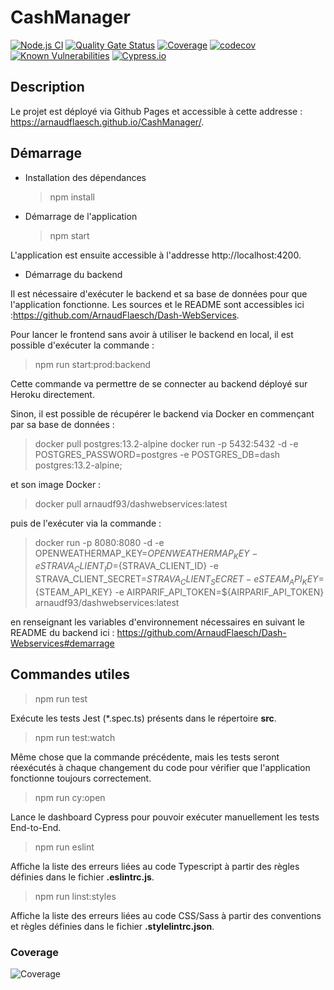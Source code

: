 # CashManager

[![Node.js CI](https://github.com/ArnaudFlaesch/CashManager/actions/workflows/ci.yml/badge.svg)](https://github.com/ArnaudFlaesch/CashManager/actions/workflows/ci.yml)
[![Quality Gate Status](https://sonarcloud.io/api/project_badges/measure?project=ArnaudFlaesch_CashManager&metric=alert_status)](https://sonarcloud.io/summary/new_code?id=ArnaudFlaesch_CashManager)
[![Coverage](https://sonarcloud.io/api/project_badges/measure?project=ArnaudFlaesch_CashManager&metric=coverage)](https://sonarcloud.io/summary/new_code?id=ArnaudFlaesch_CashManager)
[![codecov](https://codecov.io/gh/ArnaudFlaesch/CashManager/branch/main/graph/badge.svg?token=9NEN97P2Y1)](https://codecov.io/gh/ArnaudFlaesch/CashManager)
[![Known Vulnerabilities](https://snyk.io/test/github/ArnaudFlaesch/CashManager/badge.svg)](https://snyk.io/test/github/ArnaudFlaesch/CashManager)
[![Cypress.io](https://img.shields.io/badge/tested%20with-Cypress-04C38E.svg)](https://www.cypress.io/)

## Description

Le projet est déployé via Github Pages et accessible à cette addresse : https://arnaudflaesch.github.io/CashManager/.

## Démarrage

- Installation des dépendances

  > npm install

- Démarrage de l'application

  > npm start

L'application est ensuite accessible à l'addresse http://localhost:4200.

- Démarrage du backend

Il est nécessaire d'exécuter le backend et sa base de données pour que l'application fonctionne. Les sources et le README sont accessibles ici :https://github.com/ArnaudFlaesch/Dash-WebServices.

Pour lancer le frontend sans avoir à utiliser le backend en local, il est possible d'exécuter la commande :

> npm run start:prod:backend

Cette commande va permettre de se connecter au backend déployé sur Heroku directement.

Sinon, il est possible de récupérer le backend via Docker en commençant par sa base de données :

> docker pull postgres:13.2-alpine
> docker run -p 5432:5432 -d -e POSTGRES_PASSWORD=postgres -e POSTGRES_DB=dash postgres:13.2-alpine;

et son image Docker :

> docker pull arnaudf93/dashwebservices:latest

puis de l'exécuter via la commande :

> docker run -p 8080:8080 -d -e OPENWEATHERMAP_KEY=${OPENWEATHERMAP_KEY} -e STRAVA_CLIENT_ID=${STRAVA_CLIENT_ID} -e STRAVA_CLIENT_SECRET=${STRAVA_CLIENT_SECRET} -e STEAM_API_KEY=${STEAM_API_KEY} -e AIRPARIF_API_TOKEN=${AIRPARIF_API_TOKEN} arnaudf93/dashwebservices:latest

en renseignant les variables d'environnement nécessaires en suivant le README du backend ici :
https://github.com/ArnaudFlaesch/Dash-Webservices#demarrage

## Commandes utiles

> npm run test

Exécute les tests Jest (\*.spec.ts) présents dans le répertoire **src**.

> npm run test:watch

Même chose que la commande précédente, mais les tests seront réexécutés à chaque changement du code pour vérifier que l'application fonctionne toujours correctement.

> npm run cy:open

Lance le dashboard Cypress pour pouvoir exécuter manuellement les tests End-to-End.

> npm run eslint

Affiche la liste des erreurs liées au code Typescript à partir des règles définies dans le fichier **.eslintrc.js**.

> npm run linst:styles

Affiche la liste des erreurs liées au code CSS/Sass à partir des conventions et règles définies dans le fichier **.stylelintrc.json**.

### Coverage

![Coverage](https://codecov.io/gh/ArnaudFlaesch/CashManager/branch/main/graphs/sunburst.svg)
